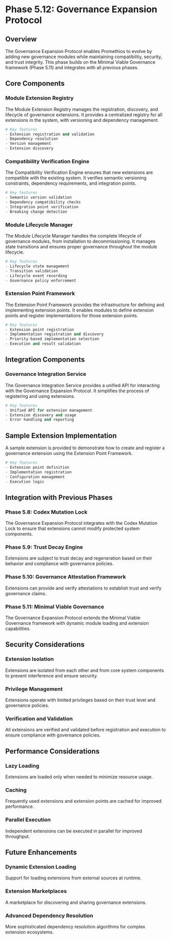 # Phase 5.12: Governance Expansion Protocol

## Overview
The Governance Expansion Protocol enables Promethios to evolve by adding new governance modules while maintaining compatibility, security, and trust integrity. This phase builds on the Minimal Viable Governance framework (Phase 5.11) and integrates with all previous phases.

## Core Components

### Module Extension Registry
The Module Extension Registry manages the registration, discovery, and lifecycle of governance extensions. It provides a centralized registry for all extensions in the system, with versioning and dependency management.

```python
# Key features
- Extension registration and validation
- Dependency resolution
- Version management
- Extension discovery
```

### Compatibility Verification Engine
The Compatibility Verification Engine ensures that new extensions are compatible with the existing system. It verifies semantic versioning constraints, dependency requirements, and integration points.

```python
# Key features
- Semantic version validation
- Dependency compatibility checks
- Integration point verification
- Breaking change detection
```

### Module Lifecycle Manager
The Module Lifecycle Manager handles the complete lifecycle of governance modules, from installation to decommissioning. It manages state transitions and ensures proper governance throughout the module lifecycle.

```python
# Key features
- Lifecycle state management
- Transition validation
- Lifecycle event recording
- Governance policy enforcement
```

### Extension Point Framework
The Extension Point Framework provides the infrastructure for defining and implementing extension points. It enables modules to define extension points and register implementations for those extension points.

```python
# Key features
- Extension point registration
- Implementation registration and discovery
- Priority-based implementation selection
- Execution and result validation
```

## Integration Components

### Governance Integration Service
The Governance Integration Service provides a unified API for interacting with the Governance Expansion Protocol. It simplifies the process of registering and using extensions.

```python
# Key features
- Unified API for extension management
- Extension discovery and usage
- Error handling and reporting
```

## Sample Extension Implementation
A sample extension is provided to demonstrate how to create and register a governance extension using the Extension Point Framework.

```python
# Key features
- Extension point definition
- Implementation registration
- Configuration management
- Execution logic
```

## Integration with Previous Phases

### Phase 5.8: Codex Mutation Lock
The Governance Expansion Protocol integrates with the Codex Mutation Lock to ensure that extensions cannot modify protected system components.

### Phase 5.9: Trust Decay Engine
Extensions are subject to trust decay and regeneration based on their behavior and compliance with governance policies.

### Phase 5.10: Governance Attestation Framework
Extensions can provide and verify attestations to establish trust and verify governance claims.

### Phase 5.11: Minimal Viable Governance
The Governance Expansion Protocol extends the Minimal Viable Governance framework with dynamic module loading and extension capabilities.

## Security Considerations

### Extension Isolation
Extensions are isolated from each other and from core system components to prevent interference and ensure security.

### Privilege Management
Extensions operate with limited privileges based on their trust level and governance policies.

### Verification and Validation
All extensions are verified and validated before registration and execution to ensure compliance with governance policies.

## Performance Considerations

### Lazy Loading
Extensions are loaded only when needed to minimize resource usage.

### Caching
Frequently used extensions and extension points are cached for improved performance.

### Parallel Execution
Independent extensions can be executed in parallel for improved throughput.

## Future Enhancements

### Dynamic Extension Loading
Support for loading extensions from external sources at runtime.

### Extension Marketplaces
A marketplace for discovering and sharing governance extensions.

### Advanced Dependency Resolution
More sophisticated dependency resolution algorithms for complex extension ecosystems.
